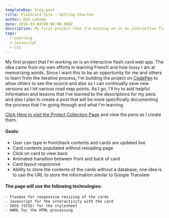 ```yaml
---
templateKey: blog-post
title: Flashcard Site – Getting Started
author: Rob Lahoda
date: 2016-03-04T00:00:00.000Z
description: My first project that I'm working on is an interactive flash card web app. The idea came from my own efforts in learning French and how lousy I am at memorizing words.
tags:
  - Learning
  - Javascript
  - CSS
---
```


My first project that I'm working on is an interactive flash card web app. The idea came from my own efforts in learning French and how lousy I am at memorizing words. Since I want this to be an opportunity for me and others to learn from the iterative process, I'm building the project on [CodePen](http://codepen.io/rlahoda/) to allow others to see the source and also so I can continually save new versions as I hit various road map points. As I go, I'll try to add helpful information and lessons that I've learned to the descriptions for my pens and also I plan to create a post that will be more specifically documenting the process that I'm going through and what I'm learning.

[Click Here to visit the Project Collection Page](http://codepen.io/collection/DyyMOQ/) and view the pens as I create them.

#### Goals:

- User can type in front/back contents and cards are updated live
- Card contents populated without reloading page
- Click on card to view back
- Animated transition between front and back of card
- Card layout responsive
- Ability to store the contents of the cards without a database, one idea is to use the URL to store the information similar to Google Translate

#### The page will use the following technologies:

    - Flexbox for responsive resizing of the cards
    - Javascript for the interactivity with the card
    - SASS (SCSS) for the stylesheet
    - HAML for the HTML processing
